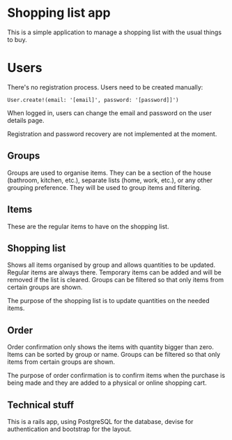 # Shopping list app
This is a simple application to manage a shopping list with the usual things to buy.

# Users
There's no registration process. Users need to be created manually:

    User.create!(email: '[email]', password: '[password]]')

When logged in, users can change the email and password on the user details page.

Registration and password recovery are not implemented at the moment.

## Groups 
Groups are used to organise items. They can be a section of the house (bathroom, kitchen, etc.), separate lists (home, work, etc.), or any other grouping preference.
They will be used to group items and filtering.

## Items
These are the regular items to have on the shopping list.

## Shopping list
Shows all items organised by group and allows quantities to be updated.
Regular items are always there. Temporary items can be added and will be removed if the list is cleared.
Groups can be filtered so that only items from certain groups are shown.

The purpose of the shopping list is to update quantities on the needed items.

## Order
Order confirmation only shows the items with quantity bigger than zero.
Items can be sorted by group or name.
Groups can be filtered so that only items from certain groups are shown.

The purpose of order confirmation is to confirm items when the purchase is being made and they are added to a physical or online shopping cart.

## Technical stuff
This is a rails app, using PostgreSQL for the database, devise for authentication and bootstrap for the layout.
